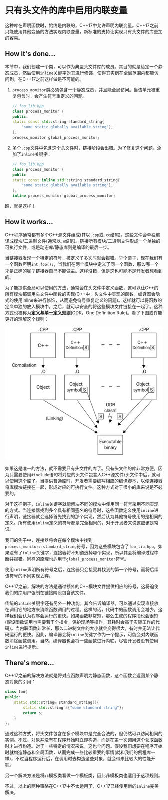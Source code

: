 # 只有头文件的库中启用内联变量

这种库在声明函数时，始终是内联的，C++17中允许声明内联变量。C++17之前只能使用其他变通的方法实现内联变量，新标准的支持让实现只有头文件的库更加的容易。

## How  it's done...

本节中，我们创建一个类，可以作为典型头文件库的成员。其目的就是给定一个静态成员，然后使用`inline`关键字对其进行修饰，使得其实例在全局范围内都能访问到，在C++17之前这样做是不可能的。

1. `process_monitor`类必须包含一个静态成员，并且能全局访问。当该单元被重复包含时，会产生符号重定义的问题。

   ```c++
   // foo_lib.hpp
   class process_monitor {
   public:
   static const std::string standard_string{
       "some static globally available string"};
   };
   process_monitor global_process_monitor;
   ```

2. 多个`.cpp`文件中包含这个头文件时，链接阶段会出错。为了修复这个问题，添加了`inline`关键字：

   ```c++
   // foo_lib.hpp
   class process_monitor {
   public:
   static const inline std::string standard_string{
       "some static globally available string"};
   };
   inline process_monitor global_process_monitor;
   ```

 瞧，就是这样！

## How it works...

C++程序通常都有多个C++源文件组成(其以`.cpp`或`.cc`结尾)。这些文件会单独编译成模块/二进制文件(通常以`.o`结尾)。链接所有模块/二进制文件形成一个单独的可执行文件，或是动态库/静态库则是编译的最后一步。

当链接器发现一个特定的符号，被定义了多次时就会报错。举个栗子，现在我们有一个函数声明`int foo();`，当我们在两个模块中定义了同一个函数，那么哪一个才是正确的呢？链接器自己不能做主。这样没错，但是这也可能不是开发者想看到的。

为了能提供全局可以使用的方法，通常会在头文件中定义函数，这可以让C++的所有模块都调用头文件中函数的实现(C++中，头文件中实现的函数，编译器会隐式的使用inline来进行修饰，从而避免符号重复定义的问题)。这样就可以将函数的定义单独的放入模块中。之后，就可以安全的将这些模块文件链接在一起了。这种方式也被称为[**定义与单一定义规则**](http://zh.cppreference.com/w/cpp/language/definition)(ODR，One Definition Rule)。看了下图或许能更好的理解这个规则：

![](../../images/chapter1/1-6-1.png)

如果这是唯一的方法，就不需要只有头文件的库了。只有头文件的库非常方便，因为只需要使用`#include`语句将对应的头文件包含入C++源文件/头文件中后，就可以使用这个库了。当提供普通库时，开发者需要编写相应的编译脚本，以便连接器将库模块链接在一起，形成对应的可执行文件。这种方式对于很小的库来说是不必要的。

对于这样例子，`inline`关键字就能解决不同的模块中使用同一符号采用不同实现的方式。当连接器找到多个具有相同签名的符号时，这些函数定义使用`inline`进行声明，链接器就会选择首先找到的那个实现，然后认为其他符号使用的是相同的定义。所有使用`inline`定义的符号都是完全相同的，对于开发者来说这应该是常识。

我们的例子中，连接器将会在每个模块中找到`process_monitor::standard_string`符号，因为这些模块包含了`foo_lib.hpp`。如果没有了`inline`关键字，连接器将不知道选择哪个实现，所以其会将编译过程中断并报错。同样的原理也适用于`global_process_monitor`符号。

使用`inline`声明所有符号之后，连接器只会接受其找到的第一个符号，而将后续该符号的不同实现丢弃。

C++17之前，解决的方法是通过额外的C++模块文件提供相应的符号，这将迫使我们的库用户强制在链接阶段包含该文件。

传统的`inline`关键字还有另外一种功能。其会告诉编译器，可以通过实现直接放在调用它的地方来消除函数调用的过程。这样的话，代码中的函数调用会减少，这样我们会认为程序会运行的更快。如果函数非常短，那么生成的程序段也会很短(假设函数调用也需要若干个指令，保护现场等操作，其耗时会高于实际工作的代码)。当内联函数非常长，那么二进制文件的大小就会变得很大，有时并无法让代码运行的更快。因此，编译器会将`inline`关键字作为一个提示，可能会对内联函数消除函数调用。当然，编译器也会将一些函数进行内联，尽管开发者没有使用`inline`进行提示。

## There's more...

C++17之前的解决方法就是将对应函数声明为静态函数，这个函数会返回某个静态对象的引用：

```c++
class foo{
public:
    static std::string& standard_string(){
        static std::string s{"some standard string"};
        return s;
    }    
};
```

通过这种方式，将头文件包含在多个模块中是完全合法的，但仍然可以访问相同的实例。不过，对象并没有在程序开始时立即构造，而是在第一次调用这个获取函数时才进行构造。对于一些特定的情况来说，这也个问题。假设我们想要在程序开始时就构造静态和全局函数，从而完成一些比较重要的事情(就和我们的例程库一样)，不过当程序运行后，在调用时去构造这些对象，就会带来比较大的性能开销。

另一个解决方法是将非模板类看做一个模板类，因此非模板类也适用于这项规则。

不过，以上的两种策略在C++17中不太适用了，C++17已经使用新的`inline`完美解决。

